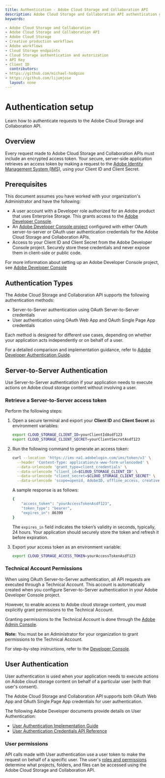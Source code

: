 ```yaml
---
title: Authentication - Adobe Cloud Storage and Collaboration API
description: Adobe Cloud Storage and Collaboration API authentication guide
keywords:

- Adobe Cloud Storage and Collaboration
- Adobe Cloud Storage and Collaboration API
- Adobe Cloud Storage
- Creative production workflows
- Adobe workflows
- Cloud Storage endpoints
- Cloud Storage authentication and autorization
- API Key
- Client ID
  contributors:
- https://github.com/michael-hodgson
- https://github.com/lijumjose
  layout: none
---
```


# Authentication setup

Learn how to authenticate requests to the Adobe Cloud Storage and Collaboration API.

## Overview

Every request made to Adobe Cloud Storage and Collaboration APIs must include an encrypted access token. Your secure, server-side application retrieves an access token by making a request to the [Adobe Identity Management System (IMS)](https://www.adobe.com/content/dam/cc/en/trust-center/ungated/whitepapers/corporate/adobe-identity-management-services-security-overview.pdf), using your Client ID and Client Secret.

## Prerequisites

This document assumes you have worked with your organization's Administrator and have the following:

- A user account with a Developer role authorized for an Adobe product that uses Enterprise Storage. This grants access to the [Adobe Developer Console](https://developer.adobe.com/).
- An [Adobe Developer Console project](https://developer.adobe.com/developer-console/docs/guides/projects/projects-empty/) configured with either OAuth server-to-server or OAuth user authentication credentials for the Adobe Cloud Storage and Collaboration APIs.
- Access to your Client ID and Client Secret from the Adobe Developer Console project. Securely store these credentials and never expose them in client-side or public code.

For more information about setting up an Adobe Developer Console project, see [Adobe Developer Console](./developer-console.md)

## Authentication Types

The Adobe Cloud Storage and Collaboration API supports the following authentication methods:

- Server-to-Server authentication using OAuth Server-to-Server credentials
- User authentication using OAuth Web App and OAuth Single Page App credentials

Each method is designed for different use cases, depending on whether your application acts independently or on behalf of a user.

For a detailed comparison and implementation guidance, refer to [Adobe Developer Authentication Guide](https://developer.adobe.com/developer-console/docs/guides/authentication/).

## Server-to-Server Authentication

Use Server-to-Server authentication if your application needs to execute actions on Adobe cloud storage content without involving a user.

### Retrieve a Server-to-Server access token

Perform the following steps:

1. Open a secure terminal and export your **Client ID** and **Client Secret** as environment variables:

   ```bash
   export CLOUD_STORAGE_CLIENT_ID=yourClientIdAsdf123
   export CLOUD_STORAGE_CLIENT_SECRET=yourClientSecretAsdf123
   ```

2. Run the following command to generate an access token:

   ```bash
   curl --location 'https://ims-na1.adobelogin.com/ims/token/v3' \
     --header 'Content-Type: application/x-www-form-urlencoded' \
     --data-urlencode 'grant_type=client_credentials' \
     --data-urlencode "client_id=$CLOUD_STORAGE_CLIENT_ID" \
     --data-urlencode "client_secret=$CLOUD_STORAGE_CLIENT_SECRET" \
     --data-urlencode 'scope=openid, AdobeID, offline_access, creative_sdk'
   ```

   A sample response is as follows:

   ```bash
   {
       "access_token": "yourAccessTokenAsdf123",
       "token_type": "bearer",
       "expires_in": 86399
   }
   ```

   The `expires_in` field indicates the token’s validity in seconds, typically, 24 hours. Your application should securely store the token and refresh it before expiration.

3. Export your access token as an environment variable:

   ```bash
   export CLOUD_STORAGE_ACCESS_TOKEN=yourAccessTokenAsdf123
   ```

### Technical Account Permissions

When using OAuth Server-to-Server authentication, all API requests are executed through a Technical Account. This account is automatically created when you configure Server-to-Server authentication in your Adobe Developer Console project.

However, to enable access to Adobe cloud storage content, you must explicitly grant permissions to the Technical Account.

Granting permissions to the Technical Account is done through the [Adobe Admin Console](https://adminconsole.adobe.com/).

**Note:** You must be an Administrator for your organization to grant permissions to the Technical Account.

For step-by-step instructions, refer to the [Developer Console](./developer-console.md).

## User Authentication

User authentication is used when your application needs to execute actions on Adobe cloud storage content on behalf of a particular user (with that user's consent).

The Adobe Cloud Storage and Collaboration API supports both OAuth Web App and OAuth Single Page App credentials for user authentication.

The following Adobe Developer documents provide details on User Authentication:

- [User Authentication Implementation Guide](https://developer.adobe.com/developer-console/docs/guides/authentication/UserAuthentication/implementation)
- [User Authentication Credentials API Reference](https://developer.adobe.com/developer-console/docs/guides/authentication/UserAuthentication/ims#fetching-access-tokens)

### User permissions

API calls made with User authentication use a user token to make the request on behalf of a specific user. The user's [roles and permissions](https://file+.vscode-resource.vscode-cdn.net/Users/mhodgson/Library/CloudStorage/OneDrive-Adobe/Adobe_Projects/Development/torii/docs/public/src/pages/concepts/permissions/index.md) determine what projects, folders, and files can be accessed using the Adobe Cloud Storage and Collaboration API.
